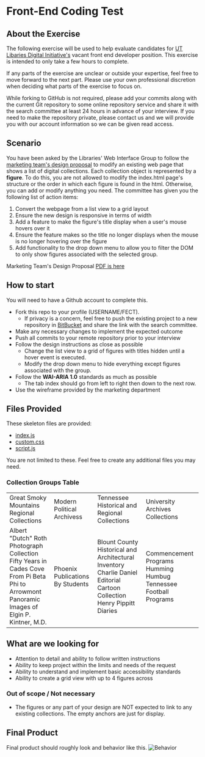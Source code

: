 # **F**ront-**E**nd **C**oding **T**est

## About the Exercise

The following exercise will be used to help evaluate candidates for [UT Libaries Digital Initiative's]() vacant front end developer position. This exercise is intended to only take a few hours to complete.

If any parts of the exercise are unclear or outside your expertise, feel free to move forward to the next part. Please use your own professional discretion when deciding what parts of the exercise to focus on.

While forking to GitHub is not required, please add your commits along with the current Git repository to some online repository service and share it with the search committee at least 24 hours in advance of your interview.  If you need to make the repository private, please contact us and we will provide you with our account information so we can be given read access.

## Scenario

You have been asked by the Libraries' Web Interface Group to follow the [marketing team's design proposal](website_mock-up.pdf) to modify an existing web page that shows a list of digital collections. Each collection object is represented by a __figure__. To do this, you are not allowed to modify the index.html page's structure or the order in which each figure is found in the html. Otherwise, you can add or modify anything you need. The committee has given you the following list of action items:

1. Convert the webpage from a list view to a grid layout
2. Ensure the new design is responsive in terms of width
3. Add a feature to make the figure's title display when a user's mouse hovers over it
4. Ensure the feature makes so the title no longer displays when the mouse is no longer hovering over the figure
5. Add functionality to the drop down menu to allow you to filter the DOM to only show figures associated with the selected group.

Marketing Team's Design Proposal [PDF is here](website_mock-up.pdf)

## How to start
You will need to have a Github account to complete this.

*   Fork this repo to your profile (USERNAME/FECT).
    * If privacy is a concern, feel free to push the existing project to a new repository in [BitBucket](https://bitbucket.org/) and share the link with the search committee.
*   Make any necessary changes to implement the expected outcome
*   Push all commits to your remote repository prior to your interview
*   Follow the design instructions as close as possible
    *    Change the list view to a grid of figures with titles hidden until a hover event is executed.
    *    Modify the drop down menu to hide everything except figures associated with the group.
*   Follow the **WAI-ARIA 1.0** standards as much as possible
    *   The tab index should go from left to right then down to the next row.
*   Use the wireframe provided by the marketing department

## Files Provided

These skeleton files are provided:

*   [index.js](index.js)
*   [custom.css](custom.css)
*   [script.js](script.js)


 You are not limited to these. Feel free to create any additional files you may need.


### Collection Groups Table

<table>
  <tr>
   <td>Great Smoky Mountains Regional Collections
   </td>
   <td>Modern Political Archivess
   </td>
   <td>Tennessee Historical and Regional Collections
   </td>
   <td>University Archives Collections
   </td>
  </tr>
  <tr>
   <td>Albert "Dutch" Roth Photograph Collection<br/>
   Fifty Years in Cades Cove<br/>
   From Pi Beta Phi to Arrowmont<br/>
   Panoramic Images of Elgin P. Kintner, M.D.
   </td>
   <td>Phoenix<br/>
   Publications By Students
   </td>
   <td>Blount County Historical and Architectural Inventory<br/>
   Charlie Daniel Editorial Cartoon Collection<br/>
   Henry Pippitt Diaries
   </td>
   <td>Commencement Programs<br/>
   Humming Humbug<br/>
   Tennessee Football Programs
   </td>
  </tr>
</table>

## What are we looking for

* Attention to detail and ability to follow written instructions
* Ability to keep project within the limits and needs of the request
* Ability to understand and implement basic accessibility standards
* Ability to create a grid view with up to 4 figures across

### Out of scope / Not necessary

* The figures or any part of your design are NOT expected to link to any existing collections. The empty anchors are just for display.

## Final Product
Final product should roughly look and behavior like this.
![Behavior](https://i.imgur.com/PPMFZ84.gif)
